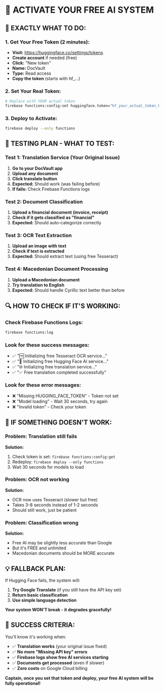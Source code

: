 # 🔑 ACTIVATE YOUR FREE AI SYSTEM

## 🎯 **EXACTLY WHAT TO DO:**

### 1. Get Your Free Token (2 minutes):

- **Visit:** https://huggingface.co/settings/tokens
- **Create account** if needed (free)
- **Click:** "New token"
- **Name:** DocVault
- **Type:** Read access
- **Copy the token** (starts with hf\_...)

### 2. Set Your Real Token:

```bash
# Replace with YOUR actual token
firebase functions:config:set huggingface.token="hf_your_actual_token_here"
```

### 3. Deploy to Activate:

```bash
firebase deploy --only functions
```

## 🧪 **TESTING PLAN - WHAT TO TEST:**

### Test 1: Translation Service (Your Original Issue)

1. **Go to your DocVault app**
2. **Upload any document**
3. **Click translate button**
4. **Expected:** Should work (was failing before)
5. **If fails:** Check Firebase Functions logs

### Test 2: Document Classification

1. **Upload a financial document (invoice, receipt)**
2. **Check if it gets classified as "financial"**
3. **Expected:** Should auto-categorize correctly

### Test 3: OCR Text Extraction

1. **Upload an image with text**
2. **Check if text is extracted**
3. **Expected:** Should extract text (using free Tesseract)

### Test 4: Macedonian Document Processing

1. **Upload a Macedonian document**
2. **Try translation to English**
3. **Expected:** Should handle Cyrillic text better than before

## 🔍 **HOW TO CHECK IF IT'S WORKING:**

### Check Firebase Functions Logs:

```bash
firebase functions:log
```

### Look for these success messages:

- ✅ "🆓 Initializing free Tesseract OCR service..."
- ✅ "🤖 Initializing free Hugging Face AI service..."
- ✅ "🌐 Initializing free translation service..."
- ✅ "✅ Free translation completed successfully"

### Look for these error messages:

- ❌ "Missing HUGGING_FACE_TOKEN" - Token not set
- ❌ "Model loading" - Wait 30 seconds, try again
- ❌ "Invalid token" - Check your token

## 🚨 **IF SOMETHING DOESN'T WORK:**

### Problem: Translation still fails

**Solution:**

1. Check token is set: `firebase functions:config:get`
2. Redeploy: `firebase deploy --only functions`
3. Wait 30 seconds for models to load

### Problem: OCR not working

**Solution:**

- OCR now uses Tesseract (slower but free)
- Takes 3-8 seconds instead of 1-2 seconds
- Should still work, just be patient

### Problem: Classification wrong

**Solution:**

- Free AI may be slightly less accurate than Google
- But it's FREE and unlimited
- Macedonian documents should be MORE accurate

## 💡 **FALLBACK PLAN:**

If Hugging Face fails, the system will:

1. **Try Google Translate** (if you still have the API key set)
2. **Return basic classification**
3. **Use simple language detection**

**Your system WON'T break - it degrades gracefully!**

## 🎉 **SUCCESS CRITERIA:**

You'll know it's working when:

- ✅ **Translation works** (your original issue fixed)
- ✅ **No more "Missing API key" errors**
- ✅ **Firebase logs show free AI services starting**
- ✅ **Documents get processed** (even if slower)
- ✅ **Zero costs** on Google Cloud billing

**Captain, once you set that token and deploy, your free AI system will be fully operational!**
